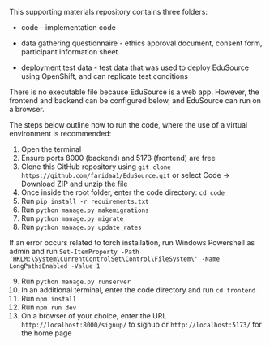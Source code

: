 This supporting materials repository contains three folders:

* code - implementation code

* data gathering questionnaire - ethics approval document, consent form, participant information sheet

* deployment test data - test data that was used to deploy EduSource using OpenShift, and can replicate test conditions

There is no executable file because EduSource is a web app. However, the frontend and backend can be configured below, and EduSource can run on a browser.

The steps below outline how to run the code, where the use of a virtual environment is recommended:
1. Open the terminal
2. Ensure ports 8000 (backend) and 5173 (frontend) are free
3. Clone this GitHub repository using `git clone https://github.com/faridaa1/EduSource.git` or select Code -> Download ZIP and unzip the file
4. Once inside the root folder, enter the code directory: `cd code`
5. Run `pip install -r requirements.txt`
6. Run `python manage.py makemigrations`
7. Run `python manage.py migrate`
8. Run  `python manage.py update_rates`

If an error occurs related to torch installation, run Windows Powershell as admin and run `Set-ItemProperty -Path 'HKLM:\System\CurrentControlSet\Control\FileSystem\' -Name LongPathsEnabled -Value 1`

9. Run `python manage.py runserver`
10. In an additional terminal, enter the code directory and run `cd frontend`
11. Run `npm install`
12. Run  `npm run dev`
13. On a browser of your choice, enter the URL `http://localhost:8000/signup/` to signup or `http://localhost:5173/` for the home page
